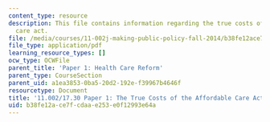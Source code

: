 ```yaml
---
content_type: resource
description: This file contains information regarding the true costs of the affordable
  care act.
file: /media/courses/11-002j-making-public-policy-fall-2014/b38fe12ace7fcdaae253e0f12993e64a_MIT11_002JF14_pa1stud3.pdf
file_type: application/pdf
learning_resource_types: []
ocw_type: OCWFile
parent_title: 'Paper 1: Health Care Reform'
parent_type: CourseSection
parent_uid: a1ea3853-0ba5-20d2-192e-f39967b4646f
resourcetype: Document
title: '11.002/17.30 Paper 1: The True Costs of the Affordable Care Act'
uid: b38fe12a-ce7f-cdaa-e253-e0f12993e64a
---
```

